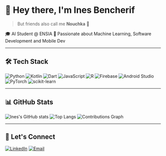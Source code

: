 # 👋 Hey there, I'm Ines Bencherif

> But friends also call me **Nouchka** 🌙

🎓 AI Student @ ENSIA
🧠 Passionate about Machine Learning, Software Development and Mobile Dev

---

## 🛠️ Tech Stack

![Python](https://img.shields.io/badge/-Python-111?style=flat&logo=python)
![Kotlin](https://img.shields.io/badge/-Kotlin-111?style=flat&logo=kotlin)
![Dart](https://img.shields.io/badge/-Dart-111?style=flat&logo=dart)
![JavaScript](https://img.shields.io/badge/-JavaScript-111?style=flat&logo=javascript)
![R](https://img.shields.io/badge/-R-111?style=flat&logo=r)
![Firebase](https://img.shields.io/badge/-Firebase-111?style=flat&logo=firebase)
![Android Studio](https://img.shields.io/badge/-Android%20Studio-111?style=flat&logo=android-studio)
![PyTorch](https://img.shields.io/badge/-PyTorch-111?style=flat&logo=pytorch)
![scikit-learn](https://img.shields.io/badge/-Scikit%20Learn-111?style=flat&logo=scikit-learn)

---

## 📊 GitHub Stats

![Ines's GitHub stats](https://github-readme-stats.vercel.app/api?username=Bencherif-Ines&show_icons=true&theme=tokyonight&hide=prs)
![Top Langs](https://github-readme-stats.vercel.app/api/top-langs/?username=Bencherif-Ines&layout=compact&theme=tokyonight)
![Contributions Graph](https://github.com/Bencherif-Ines?tab=overview) 


---

## 🤝 Let's Connect

[![LinkedIn](https://img.shields.io/badge/-LinkedIn-111?style=flat&logo=linkedin)](https://www.linkedin.com/in/ines-student-bencherif)
[![Email](https://img.shields.io/badge/-Gmail-111?style=flat&logo=gmail)](mailto:inesbencherifcontact@gmail.com)
